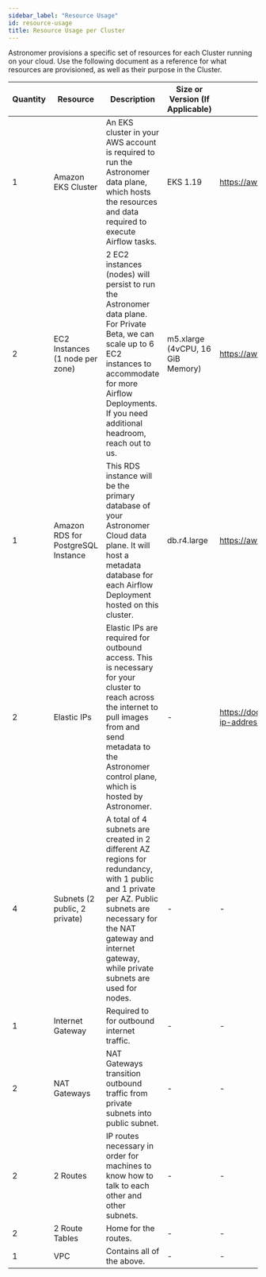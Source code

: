 ```yaml
---
sidebar_label: "Resource Usage"
id: resource-usage
title: Resource Usage per Cluster
---
```


Astronomer provisions a specific set of resources for each Cluster running on your cloud. Use the following document as a reference for what resources are provisioned, as well as their purpose in the Cluster.

| Quantity | Resource                           | Description                                                                                                                                                                                                                     | Size or Version (If Applicable)  | AWS Documentation                                                                 |
| -------- | ---------------------------------- | ------------------------------------------------------------------------------------------------------------------------------------------------------------------------------------------------------------------------------- | -------------------------------- | --------------------------------------------------------------------------------- |
| 1        | Amazon EKS Cluster                 | An EKS cluster in your AWS account is required to run the Astronomer data plane, which hosts the resources and data required to execute Airflow tasks.                                                                          | EKS 1.19                         | https://aws.amazon.com/eks                                                        |
| 2        | EC2 Instances (1 node per zone)    | 2 EC2 instances (nodes) will persist to run the Astronomer data plane. For Private Beta, we can scale up to 6 EC2 instances to accommodate for more Airflow Deployments. If you need additional headroom, reach out to us.      | m5.xlarge (4vCPU, 16 GiB Memory) | https://aws.amazon.com/ec2/instance-types/                                        |
| 1        | Amazon RDS for PostgreSQL Instance | This RDS instance will be the primary database of your Astronomer Cloud data plane. It will host a metadata database for each Airflow Deployment hosted on this cluster.                                                        | db.r4.large                      | https://aws.amazon.com/rds/                                                       |
| 2        | Elastic IPs                        | Elastic IPs are required for outbound access. This is necessary for your cluster to reach across the internet to pull images from and send metadata to the Astronomer control plane, which is hosted by Astronomer.             |          -                        | https://docs.aws.amazon.com/AWSEC2/latest/UserGuide/elastic-ip-addresses-eip.html |
| 4        | Subnets (2 public, 2 private)      | A total of 4 subnets are created in 2 different AZ regions for redundancy, with 1 public and 1 private per AZ. Public subnets are necessary for the NAT gateway and internet gateway, while private subnets are used for nodes. |   -                               |   -                                                                                |
| 1        | Internet Gateway                   | Required to for outbound internet traffic.                                                                                                                                                                                      |      -                            |    -                                                                               |
| 2        | NAT Gateways                       | NAT Gateways transition outbound traffic from private subnets into public subnet.                                                                                                                                               |              -                    |         -                                                                          |
| 2        | 2 Routes                           | IP routes necessary in order for machines to know how to talk to each other and other subnets.                                                                                                                                  |          -                        |          -                                                                         |
| 2        | 2 Route Tables                     | Home for the routes.                                                                                                                                                                                                            |                    -              |                       -                                                            |
| 1        | VPC                                | Contains all of the above.                                                                                                                                                                                                      |               -                   |                  -                                                                 |
